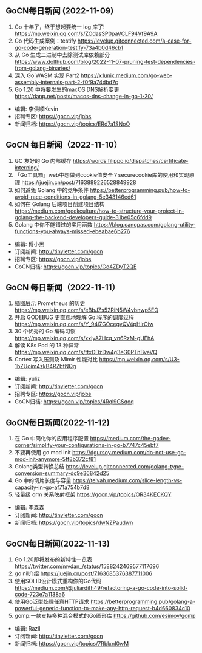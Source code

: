 ## GoCN每日新闻 (2022-11-09)

1. Go 十年了，终于想起要统一 log 库了! https://mp.weixin.qq.com/s/ZOdasSP0paVCLF94Vf9A9A
2. Go 代码生成案例：testify https://levelup.gitconnected.com/a-case-for-go-code-generation-testify-73a4b0d46cb1
3. 从 Go 生成二进制中去除测试库依赖部分 https://www.dolthub.com/blog/2022-11-07-pruning-test-dependencies-from-golang-binaries/
4. 深入 Go WASM 实现 Part2 https://x1unix.medium.com/go-web-assembly-internals-part-2-f0f9a74dbd7c
5. Go 1.20 中将要发生的macOS DNS解析变更 https://danp.net/posts/macos-dns-change-in-go-1-20/

* 编辑: 李俱顺Kevin
* 招聘专区: https://gocn.vip/jobs
* 新闻归档: https://gocn.vip/topics/ERd7a1SNoO

## GoCN 每日新闻（2022-11-10）

1. GC 友好的 Go 内部缓存 https://words.filippo.io/dispatches/certificate-interning/
2. 「Go工具箱」web中想做到cookie值安全？securecookie库的使用和实现原理 https://juejin.cn/post/7163889226528849928
3. 如何避免 Golang 中的竞争条件 https://betterprogramming.pub/how-to-avoid-race-conditions-in-golang-5e343146ed61
4. 如何在 Golang 后端项目创建项目结构 https://medium.com/geekculture/how-to-structure-your-project-in-golang-the-backend-developers-guide-31be05c6fdd9
5. Golang 中你不能错过的实用函数 https://blog.canopas.com/golang-utility-functions-you-always-missed-ebeabae6b276

- 编辑: 傅小黑
- 订阅新闻: http://tinyletter.com/gocn
- 招聘专区: https://gocn.vip/jobs
- GoCN归档: https://gocn.vip/topics/Go4ZDyT2QE

## GoCN 每日新闻（2022-11-11）

1. 插图展示 Prometheus 的历史 https://mp.weixin.qq.com/s/eBbJZs52RiN5W4vbnwp5EQ
2. 开启 GODEBUG 更直观地理解 Go 程序的调度过程 https://mp.weixin.qq.com/s/Y_94i7GOcegyQV4pHIrOiw
3. 30 个优秀的 Go 编码习惯 https://mp.weixin.qq.com/s/xxIyA7Hcq_vn6RzM-gUEhA
4. 解读 K8s Pod 的 13 种异常 https://mp.weixin.qq.com/s/ttxDDzDw4g3eG0PTnBveVQ
5. Cortex 写入压测及 Mimir 性能对比 https://mp.weixin.qq.com/s/U3-1bZUoim4zkB4RZbfNQg

- 编辑: yuliz
- 订阅新闻: http://tinyletter.com/gocn
- 招聘专区: https://gocn.vip/jobs
- GoCN归档: https://gocn.vip/topics/4Rql9GSqoq

      
## GoCN每日新闻(2022-11-12)

1. 在 Go 中简化你的应用程序配置 https://medium.com/the-godev-corner/simplify-your-configurations-in-go-b7747c45ebf7
2. 不要再使用 go mod init https://dgursoy.medium.com/do-not-use-go-mod-init-anymore-5ff8b372cf81
3. Golang类型转换总结  https://levelup.gitconnected.com/golang-type-conversion-summary-dc9e36842d25
4. Go 中的切片长度与容量 https://teivah.medium.com/slice-length-vs-capacity-in-go-af71a754b7d8
5. 轻量级 orm 关系映射框架 https://gocn.vip/topics/OR34KECKQY
 
- 编辑: 李森森
- 订阅新闻: http://tinyletter.com/gocn
- 新闻归档: https://gocn.vip/topics/dwNZPaudwn

## GoCN每日新闻(2022-11-13)

1. Go 1.20即将发布的新特性一览表 https://twitter.com/mvdan_/status/1588242469577117696
2. go nil介绍 https://juejin.cn/post/7163685376387711006
3. 使用SOLID设计模式重构你的Go代码 https://medium.com/@juliardifh49/refactoring-a-go-code-into-solid-code-723e7a1138a6
4. 使用Go泛型处理任意HTTP请求 https://betterprogramming.pub/golang-a-powerful-generic-function-to-make-any-http-request-b4d660834c10
5. gomp:一款支持多种混合模式的Go图形库 https://github.com/esimov/gomp

* 编辑: Razil
* 订阅新闻: http://tinyletter.com/gocn
* 新闻归档: https://gocn.vip/topics/7RblxnI0wM


